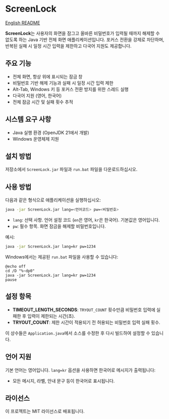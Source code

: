 # ScreenLock

[English README](README.md)

**ScreenLock**는 사용자의 화면을 잠그고 올바른 비밀번호가 입력될 때까지 해제할 수 없도록 하는 Java 기반 전체 화면 애플리케이션입니다. 포커스 전환을 강제로 차단하며, 반복된 실패 시 일정 시간 입력을 제한하고 다국어 지원도 제공합니다.

## 주요 기능

* 전체 화면, 항상 위에 표시되는 잠금 창
* 비밀번호 기반 해제 기능과 실패 시 일정 시간 입력 제한
* Alt-Tab, Windows 키 등 포커스 전환 방지를 위한 스레드 실행
* 다국어 지원 (영어, 한국어)
* 전체 잠금 시간 및 실패 횟수 추적

## 시스템 요구 사항

* Java 실행 환경 (OpenJDK 21에서 개발)
* Windows 운영체제 지원

## 설치 방법

저장소에서 `ScreenLock.jar` 파일과 `run.bat` 파일을 다운로드하십시오.

## 사용 방법

다음과 같은 형식으로 애플리케이션을 실행하십시오:

```bash
java -jar ScreenLock.jar lang=<언어코드> pw=<비밀번호>
```

* `lang`: 선택 사항. 언어 설정 코드 (`en`은 영어, `kr`은 한국어). 기본값은 영어입니다.
* `pw`: 필수 항목. 화면 잠금을 해제할 비밀번호입니다.

예시:

```bash
java -jar ScreenLock.jar lang=kr pw=1234
```

Windows에서는 제공된 `run.bat` 파일을 사용할 수 있습니다:

```batch
@echo off
cd /D "%~dp0"
java -jar ScreenLock.jar lang=kr pw=1234
pause
```

## 설정 항목

* **TIMEOUT\_LENGTH\_SECONDS**: `TRYOUT_COUNT` 횟수만큼 비밀번호 입력에 실패한 후 입력이 제한되는 시간(초).
* **TRYOUT\_COUNT**: 제한 시간이 적용되기 전 허용되는 비밀번호 입력 실패 횟수.

이 상수들은 `Application.java`에서 소스를 수정한 후 다시 빌드하여 설정할 수 있습니다.

## 언어 지원

기본 언어는 영어입니다. `lang=kr` 옵션을 사용하면 한국어로 메시지가 출력됩니다:

* 모든 메시지, 라벨, 안내 문구 등이 한국어로 표시됩니다.

## 라이선스

이 프로젝트는 MIT 라이선스로 배포됩니다.
